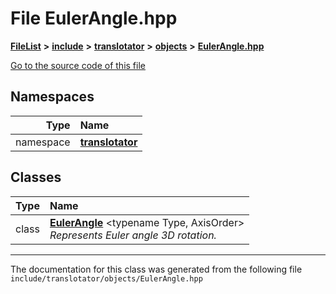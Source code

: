 

# File EulerAngle.hpp



[**FileList**](files.md) **>** [**include**](dir_d44c64559bbebec7f509842c48db8b23.md) **>** [**translotator**](dir_ffa3503b73a46a1fbf73d754da62ba14.md) **>** [**objects**](dir_d5306d4012edd8106bd4452d9b4e4e98.md) **>** [**EulerAngle.hpp**](EulerAngle_8hpp.md)

[Go to the source code of this file](EulerAngle_8hpp_source.md)
















## Namespaces

| Type | Name |
| ---: | :--- |
| namespace | [**translotator**](namespacetranslotator.md) <br> |


## Classes

| Type | Name |
| ---: | :--- |
| class | [**EulerAngle**](classtranslotator_1_1EulerAngle.md) &lt;typename Type, AxisOrder&gt;<br>_Represents Euler angle 3D rotation._  |



















































------------------------------
The documentation for this class was generated from the following file `include/translotator/objects/EulerAngle.hpp`

